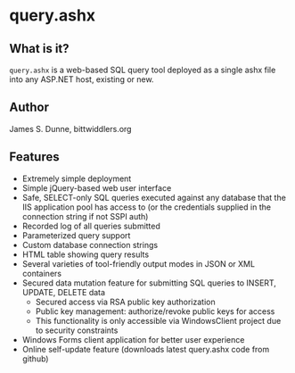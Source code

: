 
# query.ashx

## What is it?

`query.ashx` is a web-based SQL query tool deployed as a single ashx file into any ASP.NET host, existing or new.

## Author

James S. Dunne, bittwiddlers.org

## Features

 - Extremely simple deployment
 - Simple jQuery-based web user interface
 - Safe, SELECT-only SQL queries executed against any database that the IIS application pool has access to (or the credentials supplied in the connection string if not SSPI auth)
 - Recorded log of all queries submitted
 - Parameterized query support
 - Custom database connection strings
 - HTML table showing query results
 - Several varieties of tool-friendly output modes in JSON or XML containers
 - Secured data mutation feature for submitting SQL queries to INSERT, UPDATE, DELETE data
     - Secured access via RSA public key authorization
     - Public key management: authorize/revoke public keys for access
     - This functionality is only accessible via WindowsClient project due to security constraints
 - Windows Forms client application for better user experience
 - Online self-update feature (downloads latest query.ashx code from github)
